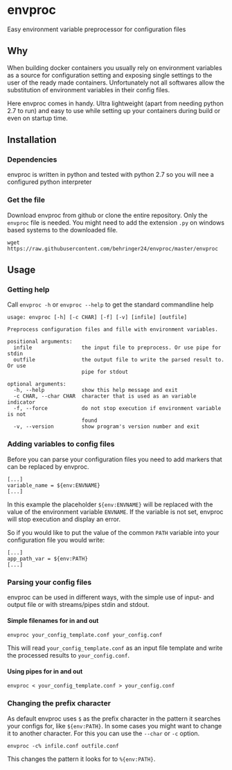 # envproc
Easy environment variable preprocessor for configuration files

## Why
When building docker containers you usually rely on environment variables as a source for configuration setting and exposing single settings to the user of the ready made containers. Unfortunately not all softwares allow the substitution of environment variables in their config files.

Here envproc comes in handy. Ultra lightweight (apart from needing python 2.7 to run) and easy to use while setting up your containers during build or even on startup time.

## Installation

### Dependencies
envproc is written in python and tested with python 2.7 so you will nee a configured python interpreter

### Get the file
Download envproc from github or clone the entire repository. Only the `envproc` file is needed. You might need to add the extension `.py` on windows based systems to the downloaded file. 

```
wget https://raw.githubusercontent.com/behringer24/envproc/master/envproc
```

## Usage

### Getting help
Call `envproc -h` or `envproc --help` to get the standard commandline help

``` /bin/bash
usage: envproc [-h] [-c CHAR] [-f] [-v] [infile] [outfile]

Preprocess configuration files and fille with environment variables.

positional arguments:
  infile                the input file to preprocess. Or use pipe for stdin
  outfile               the output file to write the parsed result to. Or use
                        pipe for stdout

optional arguments:
  -h, --help            show this help message and exit
  -c CHAR, --char CHAR  character that is used as an variable indicator
  -f, --force           do not stop execution if environment variable is not
                        found
  -v, --version         show program's version number and exit
```

### Adding variables to config files
Before you can parse your configuration files you need to add markers that can be replaced by envproc.

```
[...]
variable_name = ${env:ENVNAME}
[...]
```

In this example the placeholder `${env:ENVNAME}` will be replaced with the value of the environment variable `ENVNAME`. If the variable is not set, envproc will stop execution and display an error.

So if you would like to put the value of the common `PATH` variable into your configuration file you would write:
```
[...]
app_path_var = ${env:PATH}
[...]
```

### Parsing your config files
envproc can be used in different ways, with the simple use of input- and output file or with streams/pipes stdin and stdout.

#### Simple filenames for in and out
```
envproc your_config_template.conf your_config.conf
```

This will read `your_config_template.conf` as an input file template and write the processed results to `your_config.conf`.

#### Using pipes for in and out
```
envproc < your_config_template.conf > your_config.conf
```

### Changing the prefix character
As default envproc uses `$` as the prefix character in the pattern it searches your configs for, like `${env:PATH}`. In some cases you might want to change it to another character. For this you can use the `--char` or `-c` option.

```
envproc -c% infile.conf outfile.conf
```

This changes the pattern it looks for to `%{env:PATH}`.